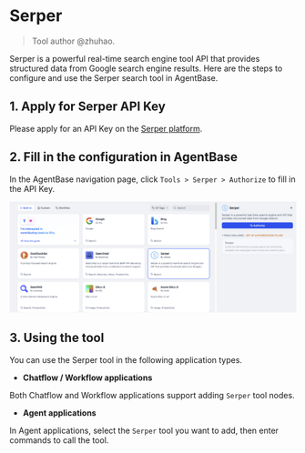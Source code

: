 # Serper

> Tool author @zhuhao.

Serper is a powerful real-time search engine tool API that provides structured data from Google search engine results. Here are the steps to configure and use the Serper search tool in AgentBase.

## 1. Apply for Serper API Key

Please apply for an API Key on the [Serper platform](https://serper.dev/signup).

## 2. Fill in the configuration in AgentBase

In the AgentBase navigation page, click `Tools > Serper > Authorize` to fill in the API Key.

![](../../../../img/tool-serper.png)

## 3. Using the tool

You can use the Serper tool in the following application types.

- **Chatflow / Workflow applications**

Both Chatflow and Workflow applications support adding `Serper` tool nodes.

- **Agent applications**

In Agent applications, select the `Serper` tool you want to add, then enter commands to call the tool.